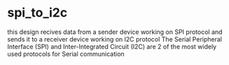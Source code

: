 # spi_to_i2c
this design recives  data from a sender device working on SPI protocol and sends it to a receiver device working on I2C protocol
The Serial Peripheral Interface (SPI) and Inter-Integrated Circuit (I2C) are 2 of the most widely used protocols for Serial communication

